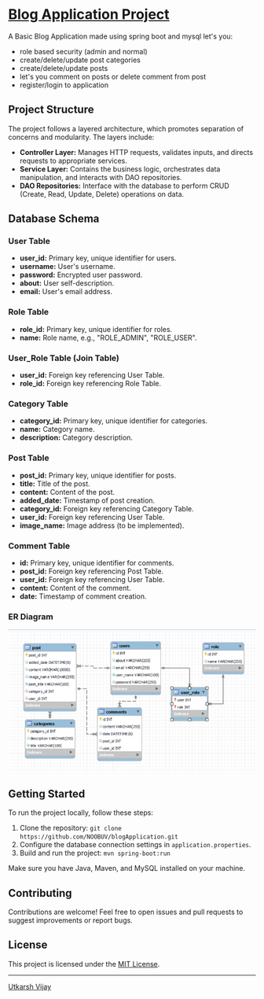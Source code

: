 # [Blog Application Project](http://blog-env.eba-7p65hzx5.ap-south-1.elasticbeanstalk.com/swagger-ui/index.html)
A Basic Blog Application made using spring boot and mysql let's you:<br><ul>
<li> role based security (admin and normal)</li>
<li> create/delete/update post categories</li>
<li> create/delete/update posts</li>
<li> let's you comment on posts or delete comment from post</li>
<li> register/login to application</li></ul>

## Project Structure

The project follows a layered architecture, which promotes separation of concerns and modularity. The layers include:

- **Controller Layer:** Manages HTTP requests, validates inputs, and directs requests to appropriate services.
- **Service Layer:** Contains the business logic, orchestrates data manipulation, and interacts with DAO repositories.
- **DAO Repositories:** Interface with the database to perform CRUD (Create, Read, Update, Delete) operations on data.

## Database Schema

### User Table
- **user_id:** Primary key, unique identifier for users.
- **username:** User's username.
- **password:** Encrypted user password.
- **about:** User self-description.
- **email:** User's email address.

### Role Table
- **role_id:** Primary key, unique identifier for roles.
- **name:** Role name, e.g., "ROLE_ADMIN", "ROLE_USER".

### User_Role Table (Join Table)
- **user_id:** Foreign key referencing User Table.
- **role_id:** Foreign key referencing Role Table.

### Category Table
- **category_id:** Primary key, unique identifier for categories.
- **name:** Category name.
- **description:** Category description.

### Post Table
- **post_id:** Primary key, unique identifier for posts.
- **title:** Title of the post.
- **content:** Content of the post.
- **added_date:** Timestamp of post creation.
- **category_id:** Foreign key referencing Category Table.
- **user_id:** Foreign key referencing User Table.
- **image_name:** Image address (to be implemented).

### Comment Table
- **id:** Primary key, unique identifier for comments.
- **post_id:** Foreign key referencing Post Table.
- **user_id:** Foreign key referencing User Table.
- **content:** Content of the comment.
- **date:** Timestamp of comment creation.

### ER Diagram
![img.png](img.png)

## Getting Started

To run the project locally, follow these steps:

1. Clone the repository: `git clone https://github.com/NOOBUV/blogApplication.git`
2. Configure the database connection settings in `application.properties`.
3. Build and run the project: `mvn spring-boot:run`

Make sure you have Java, Maven, and MySQL installed on your machine.

## Contributing

Contributions are welcome! Feel free to open issues and pull requests to suggest improvements or report bugs.

## License

This project is licensed under the [MIT License](LICENSE).

---

[Utkarsh Vijay](https://github.com/NOOBUV)
